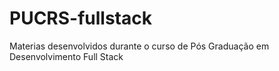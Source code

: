# PUCRS-fullstack
Materias desenvolvidos durante o curso de Pós Graduação em Desenvolvimento Full Stack
